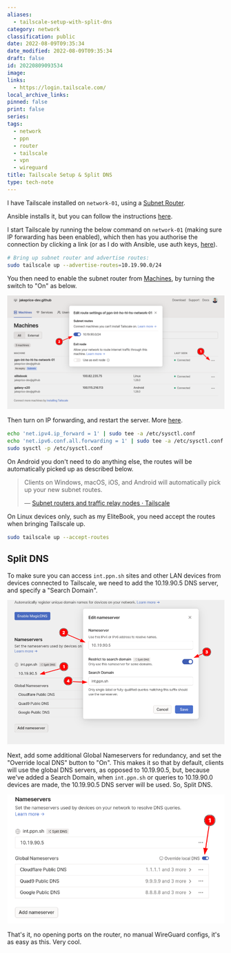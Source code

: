 ```yaml
---
aliases:
  - tailscale-setup-with-split-dns
category: network
classification: public
date: 2022-08-09T09:35:34
date_modified: 2022-08-09T09:35:34
draft: false
id: 20220809093534
image: 
links:
  - https://login.tailscale.com/
local_archive_links: 
pinned: false
print: false
series: 
tags:
  - network
  - ppn
  - router
  - tailscale
  - vpn
  - wireguard
title: Tailscale Setup & Split DNS
type: tech-note
---
```


I have Tailscale installed on `network-01`, using a [Subnet Router](https://tailscale.com/kb/1019/subnets/). 

Ansible installs it, but you can follow the instructions [here](https://tailscale.com/download).

I start Tailscale by running the below command on `network-01` (making sure IP forwarding has been enabled), which then has you authorise the connection by clicking a link (or as I do with Ansible, use auth keys, [here](https://login.tailscale.com/admin/settings/keys)).

```sh
# Bring up subnet router and advertise routes:
sudo tailscale up --advertise-routes=10.19.90.0/24
```

You then need to enable the subnet router from [Machines](https://login.tailscale.com/admin/machines), by turning the switch to "On" as below.

![](attachments/tailscale-setup-with-split-dns_1.png)

Then turn on IP forwarding, and restart the server. More [here](https://tailscale.com/kb/1019/subnets/#enable-ip-forwarding).

```sh
echo 'net.ipv4.ip_forward = 1' | sudo tee -a /etc/sysctl.conf
echo 'net.ipv6.conf.all.forwarding = 1' | sudo tee -a /etc/sysctl.conf
sudo sysctl -p /etc/sysctl.conf
```

On Android you don't need to do anything else, the routes will be automatically picked up as described below.

> Clients on Windows, macOS, iOS, and Android will automatically pick up your new subnet routes.
>
> — [Subnet routers and traffic relay nodes · Tailscale](https://tailscale.com/kb/1019/subnets/#step-2-connect-to-tailscale-as-a-subnet-router)

On Linux devices only, such as my EliteBook, you need accept the routes when bringing Tailscale up.

```sh
sudo tailscale up --accept-routes
```

## Split DNS

To make sure you can access `int.ppn.sh` sites and other LAN devices from devices connected to Tailscale, we need to add the 10.19.90.5 DNS server, and specify a "Search Domain".

![](attachments/tailscale-setup-with-split-dns_2.png)

Next, add some additional Global Nameservers for redundancy, and set the "Override local DNS" button to "On". This makes it so that by default, clients will use the global DNS servers, as opposed to 10.19.90.5, but, because we've added a Search Domain, when `int.ppn.sh` or queries to 10.19.90.0 devices are made, the 10.19.90.5 DNS server will be used. So, Split DNS.

![](attachments/tailscale-setup-with-split-dns_3.png)

That's it, no opening ports on the router, no manual WireGuard configs, it's as easy as this. Very cool.